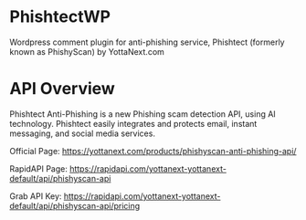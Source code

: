 # PhishtectWP
Wordpress comment plugin for anti-phishing service, Phishtect (formerly known as PhishyScan) by YottaNext.com

# API Overview
Phishtect Anti-Phishing is a new Phishing scam detection API, using AI technology. Phishtect easily integrates and protects email, instant messaging, and social media services.

Official Page: https://yottanext.com/products/phishyscan-anti-phishing-api/

RapidAPI Page: https://rapidapi.com/yottanext-yottanext-default/api/phishyscan-api

Grab API Key: https://rapidapi.com/yottanext-yottanext-default/api/phishyscan-api/pricing
